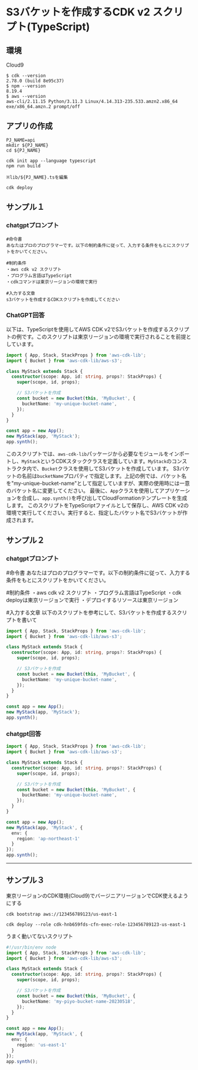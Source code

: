 # S3バケットを作成するCDK v2 スクリプト(TypeScript)

## 環境

Cloud9

```console
$ cdk --version
2.78.0 (build 8e95c37)
$ npm --version 
8.19.4
$ aws --version
aws-cli/2.11.15 Python/3.11.3 Linux/4.14.313-235.533.amzn2.x86_64 exe/x86_64.amzn.2 prompt/off
```

## アプリの作成

```console
PJ_NAME=api
mkdir ${PJ_NAME}
cd ${PJ_NAME}

cdk init app --language typescript
npm run build

※lib/${PJ_NAME}.tsを編集

cdk deploy
```


## サンプル１

### chatgptプロンプト

```
#命令書
あなたはプロのプログラマーです。以下の制約条件に従って、入力する条件をもとにスクリプトをかいてください。

#制約条件
・aws cdk v2 スクリプト
・プログラム言語はTypeScript
・cdkコマンドは東京リージョンの環境で実行

#入力する文章
s3バケットを作成するCDKスクリプトを作成してください
```

### ChatGPT回答


以下は、TypeScriptを使用してAWS CDK v2でS3バケットを作成するスクリプトの例です。このスクリプトは東京リージョンの環境で実行されることを前提としています。

```typescript
import { App, Stack, StackProps } from 'aws-cdk-lib';
import { Bucket } from 'aws-cdk-lib/aws-s3';

class MyStack extends Stack {
  constructor(scope: App, id: string, props?: StackProps) {
    super(scope, id, props);

    // S3バケットを作成
    const bucket = new Bucket(this, 'MyBucket', {
      bucketName: 'my-unique-bucket-name',
    });
  }
}

const app = new App();
new MyStack(app, 'MyStack');
app.synth();
```

このスクリプトでは、`aws-cdk-lib`パッケージから必要なモジュールをインポートし、`MyStack`というCDKスタッククラスを定義しています。`MyStack`のコンストラクタ内で、`Bucket`クラスを使用してS3バケットを作成しています。
S3バケットの名前は`bucketName`プロパティで指定します。上記の例では、バケット名を"my-unique-bucket-name"として指定していますが、実際の使用時には一意のバケット名に変更してください。
最後に、`App`クラスを使用してアプリケーションを合成し、`app.synth()`を呼び出してCloudFormationテンプレートを生成します。
このスクリプトをTypeScriptファイルとして保存し、AWS CDK v2の環境で実行してください。実行すると、指定したバケット名でS3バケットが作成されます。



## サンプル２

### chatgptプロンプト

#命令書
あなたはプロのプログラマーです。以下の制約条件に従って、入力する条件をもとにスクリプトをかいてください。

#制約条件
・aws cdk v2 スクリプト
・プログラム言語はTypeScript
・cdk deployは東京リージョンで実行
・デプロイするリソースは東京リージョン

#入力する文章
以下のスクリプトを参考にして、S3バケットを作成するスクリプトを書いて

```typescript
import { App, Stack, StackProps } from 'aws-cdk-lib';
import { Bucket } from 'aws-cdk-lib/aws-s3';

class MyStack extends Stack {
  constructor(scope: App, id: string, props?: StackProps) {
    super(scope, id, props);

    // S3バケットを作成
    const bucket = new Bucket(this, 'MyBucket', {
      bucketName: 'my-unique-bucket-name',
    });
  }
}

const app = new App();
new MyStack(app, 'MyStack');
app.synth();
```

### chatgpt回答


```typescript
import { App, Stack, StackProps } from 'aws-cdk-lib';
import { Bucket } from 'aws-cdk-lib/aws-s3';

class MyStack extends Stack {
  constructor(scope: App, id: string, props?: StackProps) {
    super(scope, id, props);

    // S3バケットを作成
    const bucket = new Bucket(this, 'MyBucket', {
      bucketName: 'my-unique-bucket-name',
    });
  }
}

const app = new App();
new MyStack(app, 'MyStack', {
  env: {
    region: 'ap-northeast-1'
  }
});
app.synth();
```



------


## サンプル３

東京リージョンのCDK環境(Cloud9)でバージニアリージョンでCDK使えるようにする

```console
cdk bootstrap aws://123456789123/us-east-1
```

```console
cdk deploy --role cdk-hnb659fds-cfn-exec-role-123456789123-us-east-1
```


うまく動いてないスクリプト

```typescript
#!/usr/bin/env node
import { App, Stack, StackProps } from 'aws-cdk-lib';
import { Bucket } from 'aws-cdk-lib/aws-s3';

class MyStack extends Stack {
  constructor(scope: App, id: string, props?: StackProps) {
    super(scope, id, props);

    // S3バケットを作成
    const bucket = new Bucket(this, 'MyBucket', {
      bucketName: 'my-piyo-bucket-name-20230518',
    });
  }
}

const app = new App();
new MyStack(app, 'MyStack', {
  env: {
    region: 'us-east-1'
  }
});
app.synth();
```

